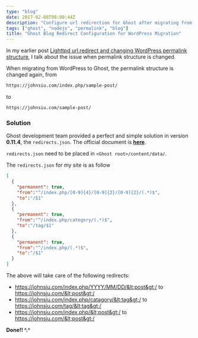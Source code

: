 ```yaml
---
type: "blog"
date: 2017-02-08T08:00:44Z
description: "Configure url redirection for Ghost after migrating from WordPress."
tags: ["ghost", "nodejs", "permalink", "blog"]
title: "Ghost Blog Redirect Configuration for WordPress Migration"
---
```


In my earlier post [Lighttpd url.redirect and changing WordPress permalink structure](https://johnsiu.com/lighttpd-url-redirect-and-changing-wordpress-permalink-structure/), I talk about the issue when permalink structure is changed.
<!--more-->

When migrating from WordPress to Ghost, the permalink structure is changed again, from

```txt
https://johnsiu.com/index.php/sample-post/
```

to

```txt
https://johnsiu.com/sample-post/
```

### Solution

Ghost development team provided a perfect and simple solution in version __0.11.4__, the `redirects.json`. The official document is __[here](http://support.ghost.org/redirects/)__.

`redirects.json` need to be placed in `<Ghost root>/content/data/`.

The `redirects.json` for my site is as follow

```json
[
  {
    "permanent": true,
    "from":"^/index.php/[0-9]{4}/[0-9]{2}/[0-9]{2}/(.*)$",
    "to":"/$1"
  },
  {
    "permanent": true,
    "from":"^/index.php/category/(.*)$",
    "to":"/tag/$1"
  },
  {
    "permanent": true,
    "from":"^/index.php/(.*)$",
    "to":"/$1"
  }
]
```

The above will take care of the following redirects:

* https://johnsiu.com/index.php/YYYY/MM/DD/&lt;post&gt;/ to https://johnsiu.com/&lt;post&gt;/
* https://johnsiu.com/index.php/catagory/&lt;tag&gt;/ to https://johnsiu.com/tag/&lt;tag&gt;/
* https://johnsiu.com/index.php/&lt;post&gt;/ to https://johnsiu.com/&lt;post&gt;/

**Done!! ^.^**
